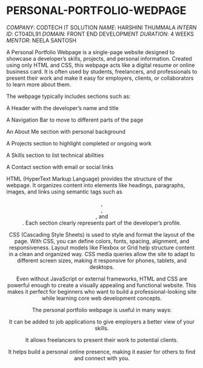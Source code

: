 # PERSONAL-PORTFOLIO-WEDPAGE
*COMPANY*: CODTECH IT SOLUTION
*NAME*: HARSHINI THUMMALA
*INTERN ID*: CT04DL91
*DOMAIN*: FRONT END DEVELOPMENT
*DURATION*: 4 WEEKS
*MENTOR*: NEELA SANTOSH


A Personal Portfolio Webpage is a single-page website designed to showcase a developer’s skills, projects, and personal information. Created using only HTML and CSS, this webpage acts like a digital resume or online business card. It is often used by students, freelancers, and professionals to present their work and make it easy for employers, clients, or collaborators to learn more about them.

The webpage typically includes sections such as:

A Header with the developer’s name and title

A Navigation Bar to move to different parts of the page

An About Me section with personal background

A Projects section to highlight completed or ongoing work

A Skills section to list technical abilities

A Contact section with email or social links


HTML (HyperText Markup Language) provides the structure of the webpage. It organizes content into elements like headings, paragraphs, images, and links using semantic tags such as <header>, <nav>, <section>, and <footer>. Each section clearly represents part of the developer’s profile.

CSS (Cascading Style Sheets) is used to style and format the layout of the page. With CSS, you can define colors, fonts, spacing, alignment, and responsiveness. Layout models like Flexbox or Grid help structure content in a clean and organized way. CSS media queries allow the site to adapt to different screen sizes, making it responsive for phones, tablets, and desktops.

Even without JavaScript or external frameworks, HTML and CSS are powerful enough to create a visually appealing and functional website. This makes it perfect for beginners who want to build a professional-looking site while learning core web development concepts.

The personal portfolio webpage is useful in many ways:

It can be added to job applications to give employers a better view of your skills.

It allows freelancers to present their work to potential clients.

It helps build a personal online presence, making it easier for others to find and connect with you.



